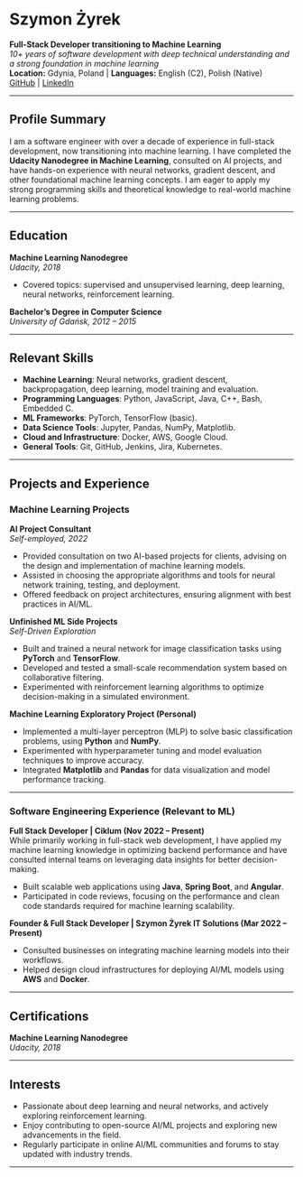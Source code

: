 # Szymon Żyrek
**Full-Stack Developer transitioning to Machine Learning**  
*10+ years of software development with deep technical understanding and a strong foundation in machine learning*  
**Location:** Gdynia, Poland | **Languages:** English (C2), Polish (Native)  
[GitHub](https://github.com/your-github) | [LinkedIn](https://linkedin.com/in/your-profile)

---

## Profile Summary
I am a software engineer with over a decade of experience in full-stack development, now transitioning into machine learning. I have completed the **Udacity Nanodegree in Machine Learning**, consulted on AI projects, and have hands-on experience with neural networks, gradient descent, and other foundational machine learning concepts. I am eager to apply my strong programming skills and theoretical knowledge to real-world machine learning problems.

---

## Education

**Machine Learning Nanodegree**  
*Udacity, 2018*  
- Covered topics: supervised and unsupervised learning, deep learning, neural networks, reinforcement learning.

**Bachelor’s Degree in Computer Science**  
*University of Gdańsk, 2012 – 2015*

---

## Relevant Skills

- **Machine Learning**: Neural networks, gradient descent, backpropagation, deep learning, model training and evaluation.
- **Programming Languages**: Python, JavaScript, Java, C++, Bash, Embedded C.
- **ML Frameworks**: PyTorch, TensorFlow (basic).
- **Data Science Tools**: Jupyter, Pandas, NumPy, Matplotlib.
- **Cloud and Infrastructure**: Docker, AWS, Google Cloud.
- **General Tools**: Git, GitHub, Jenkins, Jira, Kubernetes.

---

## Projects and Experience

### Machine Learning Projects

**AI Project Consultant**  
*Self-employed, 2022*  
- Provided consultation on two AI-based projects for clients, advising on the design and implementation of machine learning models.
- Assisted in choosing the appropriate algorithms and tools for neural network training, testing, and deployment.
- Offered feedback on project architectures, ensuring alignment with best practices in AI/ML.

**Unfinished ML Side Projects**  
*Self-Driven Exploration*  
- Built and trained a neural network for image classification tasks using **PyTorch** and **TensorFlow**.
- Developed and tested a small-scale recommendation system based on collaborative filtering.
- Experimented with reinforcement learning algorithms to optimize decision-making in a simulated environment.

**Machine Learning Exploratory Project (Personal)**  
- Implemented a multi-layer perceptron (MLP) to solve basic classification problems, using **Python** and **NumPy**.
- Experimented with hyperparameter tuning and model evaluation techniques to improve accuracy.
- Integrated **Matplotlib** and **Pandas** for data visualization and model performance tracking.

---

### Software Engineering Experience (Relevant to ML)

**Full Stack Developer | Ciklum (Nov 2022 – Present)**  
While primarily working in full-stack web development, I have applied my machine learning knowledge in optimizing backend performance and have consulted internal teams on leveraging data insights for better decision-making.

- Built scalable web applications using **Java**, **Spring Boot**, and **Angular**.
- Participated in code reviews, focusing on the performance and clean code standards required for machine learning scalability.

**Founder & Full Stack Developer | Szymon Żyrek IT Solutions (Mar 2022 – Present)**  
- Consulted businesses on integrating machine learning models into their workflows.
- Helped design cloud infrastructures for deploying AI/ML models using **AWS** and **Docker**.

---

## Certifications

**Machine Learning Nanodegree**  
*Udacity, 2018*

---

## Interests

- Passionate about deep learning and neural networks, and actively exploring reinforcement learning.
- Enjoy contributing to open-source AI/ML projects and exploring new advancements in the field.
- Regularly participate in online AI/ML communities and forums to stay updated with industry trends.

---

